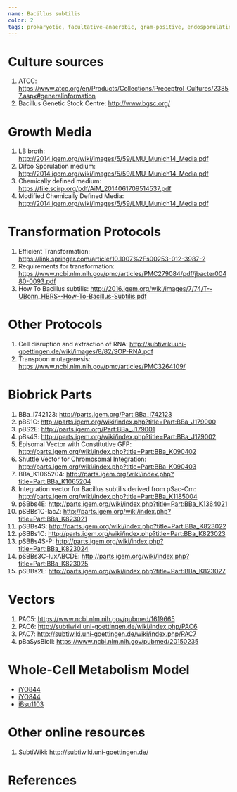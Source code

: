 ```yaml
---
name: Bacillus subtilis
color: 2
tags: prokaryotic, facultative-anaerobic, gram-positive, endosporulating
---
```

# Culture sources

1. ATCC: https://www.atcc.org/en/Products/Collections/Preceptrol_Cultures/23857.aspx#generalinformation
2. Bacillus Genetic Stock Centre: http://www.bgsc.org/

# Growth Media

1. LB broth: http://2014.igem.org/wiki/images/5/59/LMU_Munich14_Media.pdf
2. Difco Sporulation medium: http://2014.igem.org/wiki/images/5/59/LMU_Munich14_Media.pdf
3. Chemically defined medium: https://file.scirp.org/pdf/AiM_2014061709514537.pdf
4. Modified Chemically Defined Media: http://2014.igem.org/wiki/images/5/59/LMU_Munich14_Media.pdf

# Transformation Protocols

1. Efficient Transformation: https://link.springer.com/article/10.1007%2Fs00253-012-3987-2
2. Requirements for transformation: https://www.ncbi.nlm.nih.gov/pmc/articles/PMC279084/pdf/jbacter00480-0093.pdf
3. How To Bacillus subtilis: http://2016.igem.org/wiki/images/7/74/T--UBonn_HBRS--How-To-Bacillus-Subtilis.pdf

# Other Protocols
1. Cell disruption and extraction of RNA: http://subtiwiki.uni-goettingen.de/wiki/images/8/82/SOP-RNA.pdf
2. Transpoon mutagenesis: https://www.ncbi.nlm.nih.gov/pmc/articles/PMC3264109/

# Biobrick Parts
1. BBa_I742123: http://parts.igem.org/Part:BBa_I742123
2. pBS1C: http://parts.igem.org/wiki/index.php?title=Part:BBa_J179000
3. pBS2E: http://parts.igem.org/Part:BBa_J179001
4. pBs4S: http://parts.igem.org/wiki/index.php?title=Part:BBa_J179002
5. Episomal Vector with Constitutive GFP: http://parts.igem.org/wiki/index.php?title=Part:BBa_K090402
6. Shuttle Vector for Chromosomal Integration: http://parts.igem.org/wiki/index.php?title=Part:BBa_K090403
7. BBa_K1065204: http://parts.igem.org/wiki/index.php?title=Part:BBa_K1065204
8. Integration vector for Bacillus subtilis derived from pSac-Cm: http://parts.igem.org/wiki/index.php?title=Part:BBa_K1185004
9. pSBbs4E: http://parts.igem.org/wiki/index.php?title=Part:BBa_K1364021
10. pSBBs1C-lacZ: http://parts.igem.org/wiki/index.php?title=Part:BBa_K823021
11. pSBBs4S: http://parts.igem.org/wiki/index.php?title=Part:BBa_K823022
12. pSBBs1C: http://parts.igem.org/wiki/index.php?title=Part:BBa_K823023
13. pSBBs4S-P: http://parts.igem.org/wiki/index.php?title=Part:BBa_K823024
14. pSBBs3C-luxABCDE: http://parts.igem.org/wiki/index.php?title=Part:BBa_K823025
15. pSBBs2E: http://parts.igem.org/wiki/index.php?title=Part:BBa_K823027

# Vectors
1. PAC5: https://www.ncbi.nlm.nih.gov/pubmed/1619665
2. PAC6: http://subtiwiki.uni-goettingen.de/wiki/index.php/PAC6
3. PAC7: http://subtiwiki.uni-goettingen.de/wiki/index.php/PAC7
4. pBaSysBioII: https://www.ncbi.nlm.nih.gov/pubmed/20150235

# Whole-Cell Metabolism Model
* [iYO844](http://bigg.ucsd.edu/models/iYO844)
* [iYO844](https://www.ebi.ac.uk/biomodels/MODEL1507180013)
* [iBsu1103](https://www.ebi.ac.uk/biomodels/MODEL1507180015)

# Other online resources
1. SubtiWiki: http://subtiwiki.uni-goettingen.de/

# References

[^gc1]: http://2014.igem.org/wiki/images/5/59/LMU_Munich14_Media.pdf

[^gc2]: https://www.ncbi.nlm.nih.gov/pubmed/9147720

[^gc3]: http://www.nature.com/nrmicro/journal/v11/n1/full/nrmicro2921.html?foxtrotcallback=true

[^gc4]: https://www.ncbi.nlm.nih.gov/pmc/articles/PMC2395005/

[^gc5]: http://subtiwiki.uni-goettingen.de/wiki/index.php/M9_minimal_medium

[^gc6]: http://subtiwiki.uni-goettingen.de/wiki/index.php/Spizizen_minimal_medium

[^gc7]: http://www.dtic.mil/dtic/tr/fulltext/u2/a553789.pdf

[^gc8]: http://www.dtic.mil/dtic/tr/fulltext/u2/a553789.pdf
